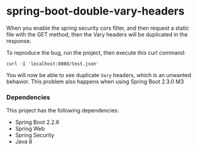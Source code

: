 # spring-boot-double-vary-headers #
When you enable the spring security cors filter, and then request a static file with the GET method,
then the Vary headers will be duplicated in the response.

To reproduce the bug, run the project, then execute this curl command:

`curl -I 'localhost:8080/test.json'`

You will now be able to see duplicate `Vary` headers, which is an unwanted behavior.
This problem also happens when using Spring Boot 2.3.0 M3

### Dependencies

This project has the following dependencies:
 - Spring Boot 2.2.6
 - Spring Web
 - Spring Security
 - Java 8
